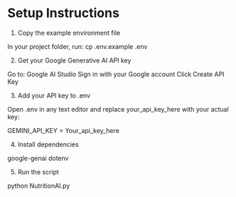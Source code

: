 # Setup Instructions

1. Copy the example environment file

In your project folder, run:
cp .env.example .env

2. Get your Google Generative AI API key

Go to: Google AI Studio
Sign in with your Google account
Click Create API Key

3. Add your API key to .env

Open .env in any text editor and replace your_api_key_here with your actual key:

GEMINI_API_KEY = Your_api_key_here

4. Install dependencies

google-genai
dotenv

5. Run the script

python NutritionAI.py